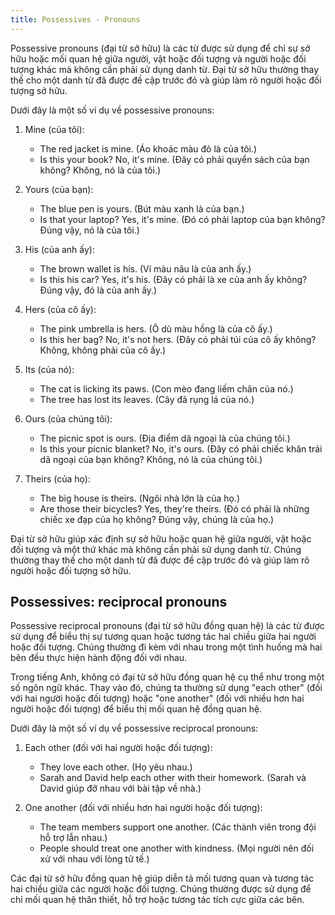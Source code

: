 ```yaml
---
title: Possessives - Pronouns
---
```


Possessive pronouns (đại từ sở hữu) là các từ được sử dụng để chỉ sự sở hữu hoặc mối quan hệ giữa người, vật hoặc đối tượng và người hoặc đối tượng khác mà không cần phải sử dụng danh từ. Đại từ sở hữu thường thay thế cho một danh từ đã được đề cập trước đó và giúp làm rõ người hoặc đối tượng sở hữu.

Dưới đây là một số ví dụ về possessive pronouns:

1.  Mine (của tôi):

    - The red jacket is mine. (Áo khoác màu đỏ là của tôi.)
    - Is this your book? No, it's mine. (Đây có phải quyển sách của bạn không? Không, nó là của tôi.)

2.  Yours (của bạn):

    - The blue pen is yours. (Bút màu xanh là của bạn.)
    - Is that your laptop? Yes, it's mine. (Đó có phải laptop của bạn không? Đúng vậy, nó là của tôi.)

3.  His (của anh ấy):

    - The brown wallet is his. (Ví màu nâu là của anh ấy.)
    - Is this his car? Yes, it's his. (Đây có phải là xe của anh ấy không? Đúng vậy, đó là của anh ấy.)

4.  Hers (của cô ấy):

    - The pink umbrella is hers. (Ô dù màu hồng là của cô ấy.)
    - Is this her bag? No, it's not hers. (Đây có phải túi của cô ấy không? Không, không phải của cô ấy.)

5.  Its (của nó):

    - The cat is licking its paws. (Con mèo đang liếm chân của nó.)
    - The tree has lost its leaves. (Cây đã rụng lá của nó.)

6.  Ours (của chúng tôi):

    - The picnic spot is ours. (Địa điểm dã ngoại là của chúng tôi.)
    - Is this your picnic blanket? No, it's ours. (Đây có phải chiếc khăn trải dã ngoại của bạn không? Không, nó là của chúng tôi.)

7.  Theirs (của họ):

    - The big house is theirs. (Ngôi nhà lớn là của họ.)
    - Are those their bicycles? Yes, they're theirs. (Đó có phải là những chiếc xe đạp của họ không? Đúng vậy, chúng là của họ.)

Đại từ sở hữu giúp xác định sự sở hữu hoặc quan hệ giữa người, vật hoặc đối tượng và một thứ khác mà không cần phải sử dụng danh từ. Chúng thường thay thế cho một danh từ đã được đề cập trước đó và giúp làm rõ người hoặc đối tượng sở hữu.

## Possessives: reciprocal pronouns

Possessive reciprocal pronouns (đại từ sở hữu đồng quan hệ) là các từ được sử dụng để biểu thị sự tương quan hoặc tương tác hai chiều giữa hai người hoặc đối tượng. Chúng thường đi kèm với nhau trong một tình huống mà hai bên đều thực hiện hành động đối với nhau.

Trong tiếng Anh, không có đại từ sở hữu đồng quan hệ cụ thể như trong một số ngôn ngữ khác. Thay vào đó, chúng ta thường sử dụng "each other" (đối với hai người hoặc đối tượng) hoặc "one another" (đối với nhiều hơn hai người hoặc đối tượng) để biểu thị mối quan hệ đồng quan hệ.

Dưới đây là một số ví dụ về possessive reciprocal pronouns:

1.  Each other (đối với hai người hoặc đối tượng):

    - They love each other. (Họ yêu nhau.)
    - Sarah and David help each other with their homework. (Sarah và David giúp đỡ nhau với bài tập về nhà.)

2.  One another (đối với nhiều hơn hai người hoặc đối tượng):

    - The team members support one another. (Các thành viên trong đội hỗ trợ lẫn nhau.)
    - People should treat one another with kindness. (Mọi người nên đối xử với nhau với lòng tử tế.)

Các đại từ sở hữu đồng quan hệ giúp diễn tả mối tương quan và tương tác hai chiều giữa các người hoặc đối tượng. Chúng thường được sử dụng để chỉ mối quan hệ thân thiết, hỗ trợ hoặc tương tác tích cực giữa các bên.
